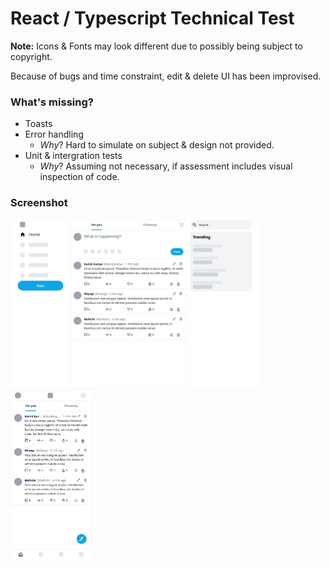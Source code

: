 # React / Typescript Technical Test

**Note:**
Icons & Fonts may look different due to possibly being subject to copyright.

Because of bugs and time constraint, edit & delete UI has been improvised.

### What's missing?
* Toasts
* Error handling
    * *Why*? Hard to simulate on subject & design not provided.  
* Unit & intergration tests
    * *Why*? Assuming not necessary, if assessment includes visual inspection of code.


### Screenshot

<span float="left" >
<img src="screenshot/Screenshot-React-Typescript-Technical-Test-2024-01-18-at-10.39.16.png" width="400"  />
&nbsp;&nbsp;&nbsp;<img src="screenshot/Screenshot-React-Typescript-Technical-Test-2024-01-18-at-10.51.30.png" width="129"  />
</span>